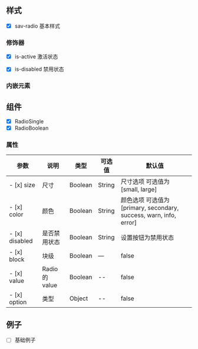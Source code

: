 ## 样式

- [x] sav-radio 基本样式

### 修饰器
- [x] is-active 激活状态
- [x] is-disabled 禁用状态



### 内嵌元素



## 组件
- [x] RadioSingle
- [x] RadioBoolean
### 属性

| 参数              | 说明    | 类型      | 可选值       | 默认值   |
|----------        |-------- |---------- |-------------  |-------- |
- [x] size        | 尺寸   | 	Boolean | String   |   尺寸选项 可选值为 [small, large] |  false
- [x] color         |颜色   | 	Boolean | String   |   颜色选项 可选值为 [primary, secondary, success, warn, info, error] |  false
- [x] disabled     | 是否禁用状态    | Boolean | String   | 	设置按钮为禁用状态  | false     
- [x] block        | 块级 | Boolean   |  —  |  false  |
- [x] value         | Radio 的 value    | Boolean  |--| false |
- [x] option         | 类型   | Object  |--| false |


## 例子

- [ ] 基础例子 
